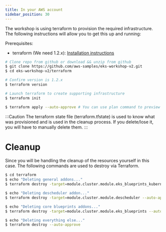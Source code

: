 ```yaml
---
title: In your AWS account
sidebar_position: 30
---
```


The workshop is using terraform to provision the required infrastructure. The following instructions will allow you to get this up and running:

Prerequisites:
 - terraform (We need 1.2.x): [Installation instructions](https://developer.hashicorp.com/terraform/tutorials/aws-get-started/install-cli)

 ```bash
# Clone repo from github or download && unzip from github
$ git clone https://github.com/aws-samples/eks-workshop-v2.git
$ cd eks-workshop-v2/terraform

# Confirm version is 1.2.x
$ terraform version

# Launch terraform to create supporting infrastructure
$ terraform init

$ terraform apply --auto-approve # You can use plan command to preview the resources that will be create if you want
```
:::Caution
The terraform state file (terraform.tfstate) is used to know what was provisioned and is used in the cleanup process. If you delete/lose it, you will have to manually delete them.
:::

# Cleanup

Since you will be handling the cleanup of the resources yourself in this case. The following commands are used to destroy via Terraform.

```bash
$ cd terraform
$ echo "Deleting general addons..."
$ terraform destroy -target=module.cluster.module.eks_blueprints_kubernetes_addons --auto-approve

$ echo "Deleting descheduler addon..."
$ terraform destroy -target=module.cluster.module.descheduler --auto-approve

$ echo "Deleting core blueprints addons..."
$ terraform destroy -target=module.cluster.module.eks_blueprints --auto-approve

$ echo "Deleting everything else..."
$ terraform destroy --auto-approve
```
